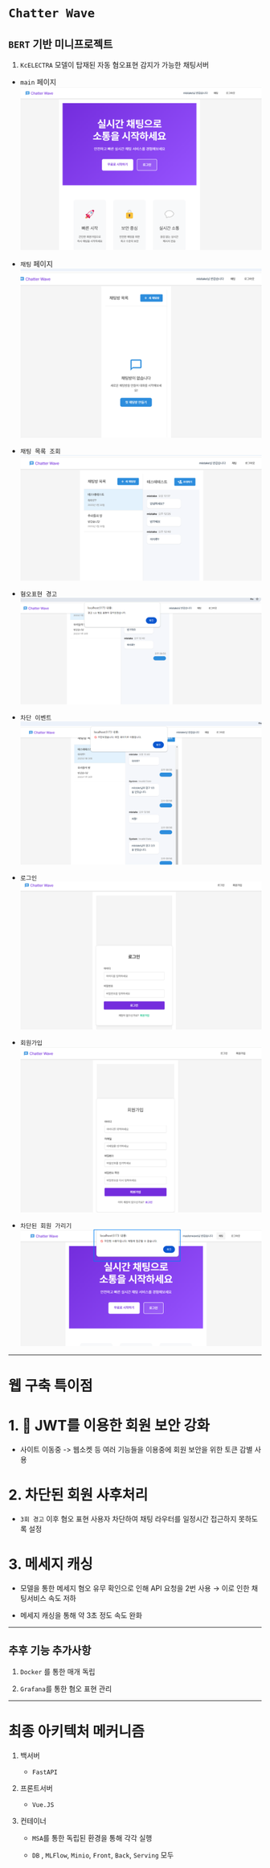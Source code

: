 # `Chatter Wave`

## `BERT` 기반 미니프로젝트

1. `KcELECTRA` 모델이 탑재된 자동 혐오표현 감지가 가능한 채팅서버  

- `main` 페이지 
![alt text](./server/images/main.png)

- `채팅` 페이지 
![alt text](./server/images/chatroom_list.png)

- `채팅 목록 조회` 
![alt text](./server/images/list.png)

- `혐오표현 경고` 
![alt text](./server/images/warning.png)

- `차단 이벤트` 
![alt text](./server/images/차단.png)


- `로그인` 
![alt text](./server/images/login.png)

- `회원가입`
![alt text](./server/images/sign.png)

- `차단된 회원 가리기` 
![alt text](./server/images/image-2.png)


---- 
# 웹 구축 특이점 

# 1. 🔑 JWT를 이용한 회원 보안 강화 

- 사이트 이동중 -> 웹소켓 등 여러 기능들을 이용중에 회원 보안을 위한 토큰 감별 사용 

# 2. 차단된 회원 사후처리 
- `3회 경고` 이후 혐오 표현 사용자 차단하여 채팅 라우터를 일정시간 접근하지 못하도록 설정 

# 3. 메세지 캐싱 
- 모델을 통한 메세지 혐오 유무 확인으로 인해 API 요청을 2번 사용 → 이로 인한 채팅서비스 속도 저하 

- 메세지 캐싱을 통해 약 3초 정도 속도 완화 

---- 

## 추후 기능 추가사항 
1. `Docker` 를 통한 매개 독립 

2. `Grafana`를 통한 혐오 표현 관리 

-----

# 최종 아키텍처 메커니즘 

1. 백서버 
    - `FastAPI` 

2. 프론트서버 
    - `Vue.JS` 

3. 컨테이너 
    - `MSA`를 통한 독립된 환경을 통해 각각 실행 
    
    - `DB` , `MLFlow`, `Minio`, `Front`, `Back`, `Serving` 모두 


